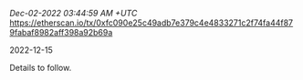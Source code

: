 _Dec-02-2022 03:44:59 AM +UTC_\
https://etherscan.io/tx/0xfc090e25c49adb7e379c4e4833271c2f74fa44f879fabaf8982aff398a92b69a

2022-12-15

Details to follow.
